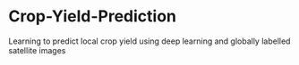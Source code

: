 # Crop-Yield-Prediction
Learning to predict local crop yield using deep learning and globally labelled satellite images
